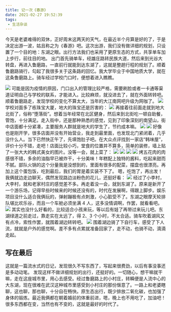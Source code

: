 ```yaml
---
title: 记一次《春游》
date: 2021-02-27 19:52:39
tags:
 - 生活杂谈
---
```

今天是老婆难得的双休，正好周末这两天的天气，在最近半个月算是好的了，于是决定出游一波，姑且称之为《春游》吧。这次出游，我们没有做详细的规划，只设置了一个目的地：东湖之眼。出行方法我们也采用了更原生态的方式，共享单车加上步行，前往目的地。
出门首先骑单车，经雄庄路转民族大道，然后来到光谷大转盘，再进入鲁磨路，一直前行就能到达东湖了，这就是整趟行程的规划了。顺着鲁磨路骑行，勾起了我很多关于这条路的回忆。我大学毕业于中国地质大学，就在这条鲁磨路上。骑车经过学校门口时，便想着进入瞧瞧。
<!-- more -->
![](https://images-1258496336.cos.ap-chengdu.myqcloud.com/2021/WechatIMG21.jpeg)
可能是因为疫情的原因，门口出入的管理比较严格，需要刷脸或者一卡通等渠道证明自己与学校的联系，才能进入。比较麻烦，就没进去了，就在外面转转吧。顺着鲁磨路走，发现学校的变化不算太大，当年的大江南网吧升级为网咖了。
![](https://images-1258496336.cos.ap-chengdu.myqcloud.com/2021/WechatIMG23.jpeg)
学校对面多了栋珠宝大厦，地大的珠宝还是厉害的：
![](https://images-1258496336.cos.ap-chengdu.myqcloud.com/2021/WechatIMG22.jpeg)
再接着往前面走就到地大北街了，俗称“堕落街”。想着当年经常在北区健身，然后来到北街吃一顿自助餐，管饱，十分满足。走入街中，还是那种熟悉的感觉，见到了印象深刻的南望山，街中店面都十分紧凑，主要服务人群就是地大的学生了，节约成本嘛。
![](https://images-1258496336.cos.ap-chengdu.myqcloud.com/2021/WechatIMG24.jpeg)
![](https://images-1258496336.cos.ap-chengdu.myqcloud.com/2021/WechatIMG25.jpeg)
好像也是刚开学，很多店面并没有开始营业，我走到最里面，也发现北门紧闭着，几乎没什么人。当下已然快正午了，先填饱肚子吧。在大众点评找到一家店“韩味屋”，评价十分不错，走吧！店面比较小巧，堂食的位置并不算多，简单的装修，墙上贴了一张大大的韩式美女的图片。没等一会，就上菜了：
![](https://images-1258496336.cos.ap-chengdu.myqcloud.com/2021/WechatIMG30.jpeg)
![](https://images-1258496336.cos.ap-chengdu.myqcloud.com/2021/WechatIMG31.jpeg)
![](https://images-1258496336.cos.ap-chengdu.myqcloud.com/2021/WechatIMG32.jpeg)
![](https://images-1258496336.cos.ap-chengdu.myqcloud.com/2021/WechatIMG33.jpeg)
烤五花肉的肉感很不错，多余的油脂早已被炸干，十分美味！年糕配上独特的酱料，吃起来甜而不腻。部队火锅的这个分量我是没想到的，里面有很多的配菜，摆盘也很漂亮。再加上这个蛋包饭，吃到最后，我们的胃是着实装不下了。
嗯，吃饱了，再出发！
我俩就边走边聊天，偶然发现路边淡粉色的花儿，还挺好看：
![](https://images-1258496336.cos.ap-chengdu.myqcloud.com/2021/WechatIMG26.jpeg)
经过了小李村，大李村，就和老家村庄的感觉差不多。再走着没一会，就到东湖了。原来是新开了一个游乐场，记得早些时候来的时候还没有的，时代在发展啊，得跟上脚步。娱乐项目没什么适合我俩玩的，弹射蹦极有点刺激，小心脏受不了。东湖之眼摩天轮排队堪比欢乐谷，而且一个车舱必须坐满 4 人，这多没情调啊，作罢，就看看吧。
![](https://images-1258496336.cos.ap-chengdu.myqcloud.com/2021/WechatIMG29.jpeg)
其实也没什么好看的，比较适合小孩来玩，等以后有娃了再带过来玩儿吧。东湖绿道之前走过，靠走实在太远了，得 2、3 个小时，不太合适。骑车吹着湖风又有点冷，索性作罢，就围着湖边转转吧。
![](https://images-1258496336.cos.ap-chengdu.myqcloud.com/2021/WechatIMG28.jpeg)
围着湖边骑了下自行车，感受了下人流，就就是户外的感觉啊。差不多有点累就准备回家了，走不动，也骑不动，滴滴走起。

## 写在最后
这就是一篇流水式的日记，发现很久不写东西了，写起来很费劲，以后有事没事还是多动动笔。
发现这样不做详细规划的出行，还挺好的。一切随心，想干嘛就干嘛，走在这座城市里，用心去感受。经过鲁磨路上的小村庄，转瞬便是人流中心的大东湖，现在很难在武汉这种城市里感受到小村庄的那份惬意了。一路上和老婆瞎聊，这也聊，那也聊，十分自在畅快。原生态出行，既少排放二氧化碳，也加强了身体的锻炼。最近我俩都在朝着婚前的体重前进，嗯，晚上也不用吃了，加油吧！
很多东西都在变，当然也有不变的，这就是最好的时代了。